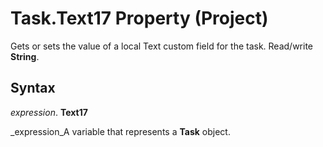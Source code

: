 
# Task.Text17 Property (Project)

Gets or sets the value of a local Text custom field for the task. Read/write  **String**.


## Syntax

 _expression_. **Text17**

 _expression_A variable that represents a  **Task** object.

